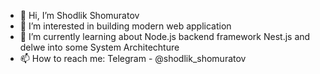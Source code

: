 - 👋 Hi, I’m Shodlik Shomuratov
- 👀 I’m interested in building modern web application
- 🌱 I’m currently learning about Node.js backend framework Nest.js and delwe into some System Architechture
- 📫 How to reach me: Telegram - @shodlik_shomuratov

